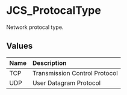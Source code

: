 # JCS_ProtocalType

Network protocal type.

## Values

| Name | Description                   |
|:-----|:------------------------------|
| TCP  | Transmission Control Protocol |
| UDP  | User Datagram Protocol        |
